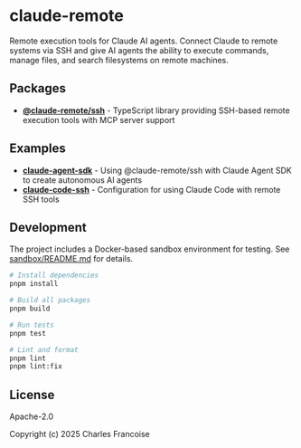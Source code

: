 # claude-remote

Remote execution tools for Claude AI agents. Connect Claude to remote systems
via SSH and give AI agents the ability to execute commands, manage files, and
search filesystems on remote machines.

## Packages

- **[@claude-remote/ssh](packages/ssh)** - TypeScript library providing
  SSH-based remote execution tools with MCP server support

## Examples

- **[claude-agent-sdk](examples/claude-agent-sdk)** - Using @claude-remote/ssh
  with Claude Agent SDK to create autonomous AI agents
- **[claude-code-ssh](examples/claude-code-ssh)** - Configuration for using
  Claude Code with remote SSH tools

## Development

The project includes a Docker-based sandbox environment for testing. See
[sandbox/README.md](sandbox/README.md) for details.

```bash
# Install dependencies
pnpm install

# Build all packages
pnpm build

# Run tests
pnpm test

# Lint and format
pnpm lint
pnpm lint:fix
```

## License

Apache-2.0

Copyright (c) 2025 Charles Francoise
